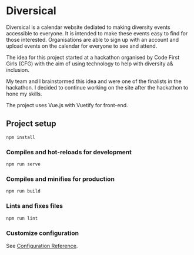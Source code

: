 # Diversical

Diversical is a calendar website dediated to making diversity events accessible to everyone. It is intended to make these events easy to find for those interested. Organisations are able to sign up with an account and upload events on the calendar for everyone to see and attend. 

The idea for this project started at a hackathon organised by Code First Girls (CFG) with the aim of using technology to help with diversity a& inclusion. 

My team and I brainstormed this idea and were one of the finalists in the hackathon. I decided to continue working on the site after the hackathon to hone my skills. 

The project uses Vue.js with Vuetify for front-end. 

## Project setup
```
npm install
```

### Compiles and hot-reloads for development
```
npm run serve
```

### Compiles and minifies for production
```
npm run build
```

### Lints and fixes files
```
npm run lint
```

### Customize configuration
See [Configuration Reference](https://cli.vuejs.org/config/).

